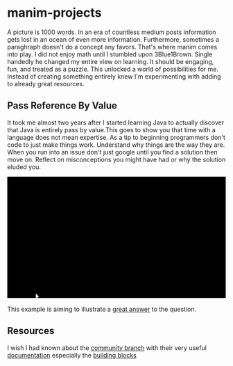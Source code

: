 # manim-projects
  A picture is 1000 words. In an era of countless medium posts information gets lost in an ocean of even more information. Furthermore, sometimes a paraghraph doesn't do a concept any favors. That's where manim comes into play. I did not enjoy math until I stumbled upon 3Blue1Brown. Single handedly he changed my entire view on learning. It should be engaging, fun, and treated as a puzzle. This unlocked a world of possibilities for me. Instead of creating something entirely knew I'm experimenting with adding to already great resources.

## Pass Reference By Value
  It took me almost two years after I started learning Java to actually discover that Java is entirely pass by value.This goes to show you that time with a language does not mean expertise. As a tip to beginning programmers don't code to just make things work. Understand why things are the way they are. When you run into an issue don't just google until you find a solution then move on. Reflect on misconceptions you might have had or why the solution eluded you.
  
![](pass-by-value.gif)

This example is aiming to illustrate a [great answer](https://stackoverflow.com/questions/40480/is-java-pass-by-reference-or-pass-by-value) to the question.


## Resources
  I wish I had known about the [community branch](https://github.com/ManimCommunity/manim/) with their very useful [documentation](https://manimce.readthedocs.io/en/latest/index.html) especially the [building blocks](https://manimce.readthedocs.io/en/latest/tutorials/building_blocks.html)
